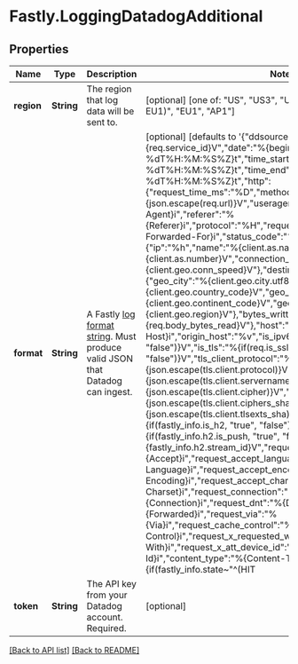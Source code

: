 # Fastly.LoggingDatadogAdditional

## Properties

Name | Type | Description | Notes
------------ | ------------- | ------------- | -------------
**region** | **String** | The region that log data will be sent to. | [optional]  [one of: "US", "US3", "US5", "EU (legacy, same as EU1)", "EU1", "AP1"]
**format** | **String** | A Fastly [log format string](https://www.fastly.com/documentation/guides/integrations/streaming-logs/custom-log-formats/). Must produce valid JSON that Datadog can ingest.  | [optional]  [defaults to '{"ddsource":"fastly","service":"%{req.service_id}V","date":"%{begin:%Y-%m-%dT%H:%M:%S%Z}t","time_start":"%{begin:%Y-%m-%dT%H:%M:%S%Z}t","time_end":"%{end:%Y-%m-%dT%H:%M:%S%Z}t","http":{"request_time_ms":"%D","method":"%m","url":"%{json.escape(req.url)}V","useragent":"%{User-Agent}i","referer":"%{Referer}i","protocol":"%H","request_x_forwarded_for":"%{X-Forwarded-For}i","status_code":"%s"},"network":{"client":{"ip":"%h","name":"%{client.as.name}V","number":"%{client.as.number}V","connection_speed":"%{client.geo.conn_speed}V"},"destination":{"ip":"%A"},"geoip":{"geo_city":"%{client.geo.city.utf8}V","geo_country_code":"%{client.geo.country_code}V","geo_continent_code":"%{client.geo.continent_code}V","geo_region":"%{client.geo.region}V"},"bytes_written":"%B","bytes_read":"%{req.body_bytes_read}V"},"host":"%{Fastly-Orig-Host}i","origin_host":"%v","is_ipv6":"%{if(req.is_ipv6, \"true\", \"false\")}V","is_tls":"%{if(req.is_ssl, \"true\", \"false\")}V","tls_client_protocol":"%{json.escape(tls.client.protocol)}V","tls_client_servername":"%{json.escape(tls.client.servername)}V","tls_client_cipher":"%{json.escape(tls.client.cipher)}V","tls_client_cipher_sha":"%{json.escape(tls.client.ciphers_sha)}V","tls_client_tlsexts_sha":"%{json.escape(tls.client.tlsexts_sha)}V","is_h2":"%{if(fastly_info.is_h2, \"true\", \"false\")}V","is_h2_push":"%{if(fastly_info.h2.is_push, \"true\", \"false\")}V","h2_stream_id":"%{fastly_info.h2.stream_id}V","request_accept_content":"%{Accept}i","request_accept_language":"%{Accept-Language}i","request_accept_encoding":"%{Accept-Encoding}i","request_accept_charset":"%{Accept-Charset}i","request_connection":"%{Connection}i","request_dnt":"%{DNT}i","request_forwarded":"%{Forwarded}i","request_via":"%{Via}i","request_cache_control":"%{Cache-Control}i","request_x_requested_with":"%{X-Requested-With}i","request_x_att_device_id":"%{X-ATT-Device-Id}i","content_type":"%{Content-Type}o","is_cacheable":"%{if(fastly_info.state~\"^(HIT|MISS)$\", \"true\", \"false\")}V","response_age":"%{Age}o","response_cache_control":"%{Cache-Control}o","response_expires":"%{Expires}o","response_last_modified":"%{Last-Modified}o","response_tsv":"%{TSV}o","server_datacenter":"%{server.datacenter}V","req_header_size":"%{req.header_bytes_read}V","resp_header_size":"%{resp.header_bytes_written}V","socket_cwnd":"%{client.socket.cwnd}V","socket_nexthop":"%{client.socket.nexthop}V","socket_tcpi_rcv_mss":"%{client.socket.tcpi_rcv_mss}V","socket_tcpi_snd_mss":"%{client.socket.tcpi_snd_mss}V","socket_tcpi_rtt":"%{client.socket.tcpi_rtt}V","socket_tcpi_rttvar":"%{client.socket.tcpi_rttvar}V","socket_tcpi_rcv_rtt":"%{client.socket.tcpi_rcv_rtt}V","socket_tcpi_rcv_space":"%{client.socket.tcpi_rcv_space}V","socket_tcpi_last_data_sent":"%{client.socket.tcpi_last_data_sent}V","socket_tcpi_total_retrans":"%{client.socket.tcpi_total_retrans}V","socket_tcpi_delta_retrans":"%{client.socket.tcpi_delta_retrans}V","socket_ploss":"%{client.socket.ploss}V"}']
**token** | **String** | The API key from your Datadog account. Required. | [optional] 


[[Back to API list]](../../README.md#endpoints) [[Back to README]](../../README.md)
